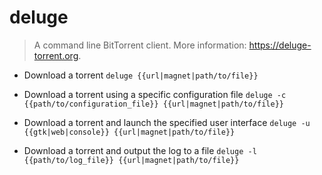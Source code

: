 # deluge
> A command line BitTorrent client.
> More information: <https://deluge-torrent.org>.

- Download a torrent
`deluge {{url|magnet|path/to/file}}`

- Download a torrent using a specific configuration file
`deluge -c {{path/to/configuration_file}} {{url|magnet|path/to/file}}`

- Download a torrent and launch the specified user interface
`deluge -u {{gtk|web|console}} {{url|magnet|path/to/file}}`

- Download a torrent and output the log to a file
`deluge -l {{path/to/log_file}} {{url|magnet|path/to/file}}`
